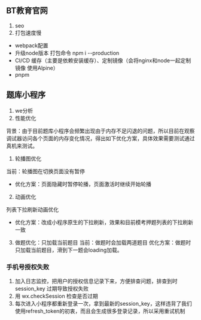 ## BT教育官网

1. seo
2. 打包速度慢
- webpack配置
- 升级node版本 打包命令 npm i --production
- CI/CD 缓存（主要是依赖安装缓存）、定制镜像（会将nginx和node一起定制镜像 使用Alpine）
- pnpm


## 题库小程序
1. we分析
2. 性能优化

背景：由于目前题库小程序会频繁出现由于内存不足闪退的问题，所以目前在观察调试器访问各个页面的内存变化情况，得出如下优化方案，具体效果需要测试通过真机来测试。

1. 轮播图优化

当前：轮播图在切换页面没有暂停
- 优化方案：页面隐藏时暂停轮播，页面激活时继续开始轮播

2. 动画优化 

列表下拉刷新动画优化
- 优化方案：改成小程序原生的下拉刷新，效果和目前模考押题列表的下拉刷新一致

3. 做题优化：只加载当前题目
当前：做题时会加载两道题目
优化方案：做题时只加载当前题目，滑到下一题会loading加载。

### 手机号授权失败
1. 加入日志监控，把用户的授权信息记录下来，方便排查问题，排查到时 session_key 过期导致授权失败
2. 用 wx.checkSession 检查是否过期
3. 每次进入小程序都重新登录一次，拿到最新的session_key，这样违背了我们使用refresh_token的初衷，而且会生成很多登录记录，所以采用重试机制

